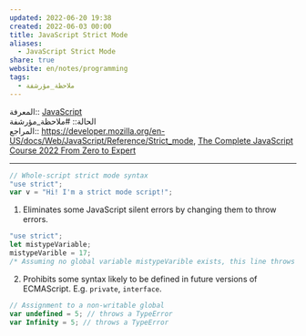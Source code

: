 ```yaml
---  
updated: 2022-06-20 19:38  
created: 2022-06-03 00:00  
title: JavaScript Strict Mode  
aliases:  
  - JavaScript Strict Mode  
share: true  
website: en/notes/programming  
tags:  
  - ملاحظة_مؤرشفة  
---  
```

  
  
المعرفة:: [JavaScript](JavaScript)  
الحالة:: #ملاحظة_مؤرشفة  
المراجع:: <https://developer.mozilla.org/en-US/docs/Web/JavaScript/Reference/Strict_mode>, [The Complete JavaScript Course 2022 From Zero to Expert](The%20Complete%20JavaScript%20Course%202022%20From%20Zero%20to%20Expert)  
  
---  
  
```js  
// Whole-script strict mode syntax  
"use strict";  
var v = "Hi! I'm a strict mode script!";  
```  
  
1. Eliminates some JavaScript silent errors by changing them to throw errors.  
  
```js  
"use strict";  
let mistypeVariable;  
mistypeVarible = 17;  
/* Assuming no global variable mistypeVarible exists, this line throws a ReferenceError due to the misspelling of "mistypeVariable" (lack of an "a") */  
```  
  
2. Prohibits some syntax likely to be defined in future versions of ECMAScript. E.g. `private`, `interface`.  
  
```js  
// Assignment to a non-writable global  
var undefined = 5; // throws a TypeError  
var Infinity = 5; // throws a TypeError  
```  
